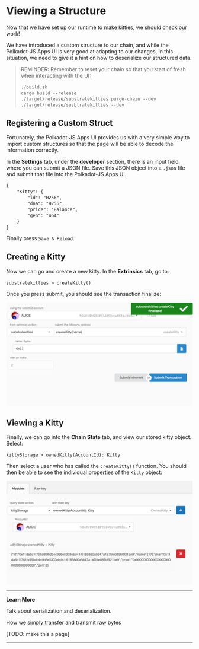 Viewing a Structure
===

Now that we have set up our runtime to make kitties, we should check our work!

We have introduced a custom structure to our chain, and while the Polkadot-JS Apps UI is very good at adapting to our changes, in this situation, we need to give it a hint on how to deserialize our structured data.

> REMINDER: Remember to reset your chain so that you start of fresh when interacting with the UI:
>
> ```
> ./build.sh
> cargo build --release
> ./target/release/substratekitties purge-chain --dev
> ./target/release/susbtratekitties --dev
> ```

## Registering a Custom Struct

Fortunately, the Polkadot-JS Apps UI provides us with a very simple way to import custom structures so that the page will be able to decode the information correctly.

In the **Settings** tab, under the **developer** section, there is an input field where you can submit a JSON file. Save this JSON object into a `.json` file and submit that file into the Polkadot-JS Apps UI.

```
{
    "Kitty": {
        "id": "H256",
        "dna": "H256",
        "price": "Balance",
        "gen": "u64"
    }
}
```

Finally press `Save & Reload`.

## Creating a Kitty

Now we can go and create a new kitty. In the **Extrinsics** tab, go to:

```
substratekitties > createKitty()
```

Once you press submit, you should see the transaction finalize:

![Image of creating a kitty in the Polkadot-JS Apps UI](./assets/creating-a-kitty.png)

## Viewing a Kitty

Finally, we can go into the **Chain State** tab, and view our stored kitty object. Select:

```
kittyStorage > ownedKitty(AccountId): Kitty
```

Then select a user who has called the `createKitty()` function. You should then be able to see the individual properties of the `Kitty` object:

![Image of viewing a kitty object in the Polkadot UI](./assets/view-kitty.png)


---
**Learn More**

Talk about serialization and deserialization.

How we simply transfer and transmit raw bytes

[TODO: make this a page]

---